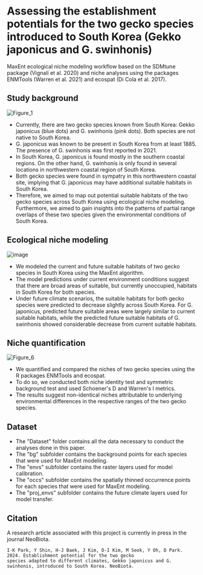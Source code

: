 # Assessing the establishment potentials for the two gecko species introduced to South Korea (Gekko japonicus and G. swinhonis)
MaxEnt ecological niche modeling workflow based on the SDMtune package (Vignali et al. 2020) and niche analyses using the packages ENMTools (Warren et al. 2021) and ecospat (Di Cola et al. 2017).



## Study background
![Figure_1](https://github.com/yucheols/Gekko/assets/85914125/7687a0a5-a940-4038-b85c-b759949b2af6)

- Currently, there are two gecko species known from South Korea: Gekko japonicus (blue dots) and G. swinhonis (pink dots). Both species are not native to South Korea.
- G. japonicus was known to be present in South Korea from at least 1885. The presence of G. swinhonis was first reported in 2021.
- In South Korea, G. japonicus is found mostly in the southern coastal regions. On the other hand, G. swinhonis is only found in several locations in northwestern coastal region of South Korea.
- Both gecko species were found in sympatry in this northwestern coastal site, implying that G. japonicus may have additional suitable habitats in South Korea.
- Therefore, we aimed to map out potential suitable habitats of the two gecko species across South Korea using ecological niche modeling. Furthermore, we aimed to gain insights into the patterns of partial range overlaps of these two species given the environmental conditions of South Korea.  

## Ecological niche modeling
![image](https://github.com/yucheols/Gekko/assets/85914125/3ccb9d09-bdfa-484d-a5d6-dbfa1ced0c70)

- We modeled the current and future suitable habitats of two gecko species in South Korea using the MaxEnt algorithm.
- The model predictions under current environment conditions suggest that there are broad areas of suitable, but currently unoccupied, habitats in South Korea for both species.
- Under future climate scenarios, the suitable habitats for both gecko species were predicted to decrease slightly across South Korea. For G. japonicus, predicted future suitable areas were largely similar to current suitable habitats, while the predicted future suitable habitats of G. swinhonis showed considerable decrease from current suitable habitats.  

## Niche quantification
![Figure_6](https://github.com/yucheols/Gekko/assets/85914125/81b89675-745e-4280-9395-4ffe22cde992)

- We quantified and compared the niches of two gecko species using the R packages ENMTools and ecospat.
- To do so, we conducted both niche identity test and symmetric background test and used Schoener's D and Warren's I metrics.
- The results suggest non-identical niches attributable to underlying environmental differences in the respective ranges of the two gecko species.

## Dataset
- The "Dataset" folder contains all the data necessary to conduct the analyses done in this paper.
- The "bg" subfolder contains the background points for each species that were used for MaxEnt modeling.
- The "envs" subfolder contains the raster layers used for model calibration.
- The "occs" subfolder contains the spatially thinned occurrence points for each species that were used for MaxEnt modeling.
- The "proj_envs" subfolder contains the future climate layers used for model transfer.

## Citation
A research article associated with this project is currently in press in the journal NeoBiota.

```
I-K Park, Y Shin, H-J Baek, J Kim, D-I Kim, M Seok, Y Oh, D Park. 2024. Establishment potential for the two gecko
species adapted to different climates, Gekko japonicus and G. swinhonis, introduced to South Korea. NeoBiota.
```
